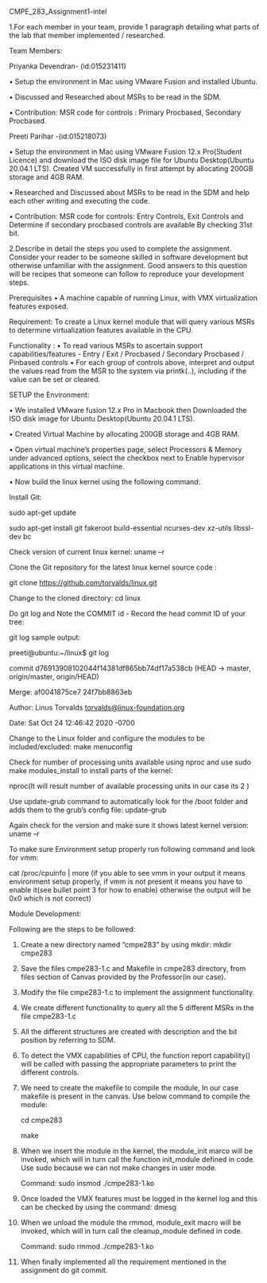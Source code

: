 CMPE_283_Assignment1-intel

1.For each member in your team, provide 1 paragraph detailing what parts of the lab that member implemented / researched.

Team Members:

Priyanka Devendran- (id:015231411) 

•	Setup the environment in Mac using VMware Fusion and installed Ubuntu.

•	Discussed and Researched about MSRs to be read in the SDM. 

•	Contribution: MSR code for controls : Primary Procbased, Secondary Procbased.

Preeti Parihar -(id:015218073)

•	Setup the environment in Mac using VMware Fusion 12.x Pro(Student Licence) and download the ISO disk image file for Ubuntu Desktop(Ubuntu 20.04.1 LTS). Created VM successfully in first attempt by allocating 200GB storage and 4GB RAM.

•	Researched and Discussed about MSRs to be read in the SDM and help each other writing and executing the code.

•	Contribution: MSR code for controls: Entry Controls, Exit Controls and Determine if secondary procbased controls are available By checking 31st bit.

2.Describe in detail the steps you used to complete the assignment. Consider your reader to be someone skilled in software development but otherwise unfamiliar with the assignment. Good answers to this question will be recipes that someone can follow to reproduce your development steps.

Prerequisites • A machine capable of running Linux, with VMX virtualization features exposed.

Requirement: To create a Linux kernel module that will query various MSRs to determine virtualization features available in the CPU.

Functionality : • To read various MSRs to ascertain support capabilities/features - Entry / Exit / Procbased / Secondary Procbased / Pinbased controls • For each group of controls above, interpret and output the values read from the MSR to the system via printk(..), including if the value can be set or cleared.

SETUP the Environment:

•	We installed VMware fusion 12.x Pro in Macbook then Downloaded the ISO disk image for Ubuntu Desktop(Ubuntu 20.04.1 LTS).

•	Created Virtual Machine by allocating 200GB storage and 4GB RAM.

•	Open virtual machine’s properties page, select Processors & Memory under advanced options, select the checkbox next to Enable hypervisor applications in this virtual machine.

•	Now build the linux kernel using the following command:

Install Git:

sudo apt-get update

sudo apt-get install git fakeroot build-essential ncurses-dev xz-utils libssl-dev bc

Check version of current linux kernel:
uname –r

Clone the Git repository for the latest linux kernel source code :

git clone https://github.com/torvalds/linux.git

Change to the cloned directory:
cd linux

Do git log and Note the COMMIT id - Record the head commit ID of your tree:

git log
sample output:

preeti@ubuntu:~/linux$ git log

commit d76913908102044f14381df865bb74df17a538cb (HEAD -> master, origin/master, origin/HEAD)

Merge: af0041875ce7 24f7bb8863eb

Author: Linus Torvalds <torvalds@linux-foundation.org>

Date:   Sat Oct 24 12:46:42 2020 -0700

Change to the Linux folder and configure the modules to be included/excluded:
make menuconfig

Check for number of processing units available using nproc and use sudo make modules_install to install parts of the kernel:

nproc(It will result number of available processing units in our case its 2 )

Use update-grub command to automatically look for the /boot folder and adds them to the grub’s config file:
update-grub

Again check for the version and make sure it shows latest kernel version:
uname –r

To make sure Environment setup properly run following command and look for vmm:

cat /proc/cpuinfo | more (if you able to see vmm in your output it means environment setup properly, if vmm is not present it means you have to enable it(see bullet point 3 for how to enable) otherwise the output will be 0x0 which is not correct)


Module Development:

Following are the steps to be followed:

1. Create a new directory named “cmpe283” by using mkdir:
    mkdir cmpe283

2. Save the files cmpe283-1.c and Makefile in cmpe283 directory, from files section of Canvas provided by the Professor(in our case).

3. Modify the file cmpe283-1.c to implement the assignment functionality.

4. We create different functionality to query all the 5 different MSRs in the file cmpe283-1.c

5. All the different structures are created with description and the bit position by referring to SDM.

6. To detect the VMX capabilities of CPU, the function report capability() will be called with passing the appropriate parameters to print the different controls. 

7. We need to create the makefile to compile the module, In our case makefile is present in the canvas.
Use below command to compile the module:

    cd cmpe283

    make

8. When we insert the module in the kernel, the module_init marco will be invoked, which will in turn call the function init_module defined in code. Use sudo because we can not make changes in user mode.

    Command: sudo insmod ./cmpe283-1.ko

9. Once loaded the VMX features must  be logged in the kernel log and this can be checked by using the command: dmesg

10. When we unload the module the rmmod, module_exit macro will be invoked, which will in turn call the cleanup_module defined in code.

    Command:  sudo rmmod ./cmpe283-1.ko

11. When finally implemented all the requirement mentioned in the assignment do git commit.
